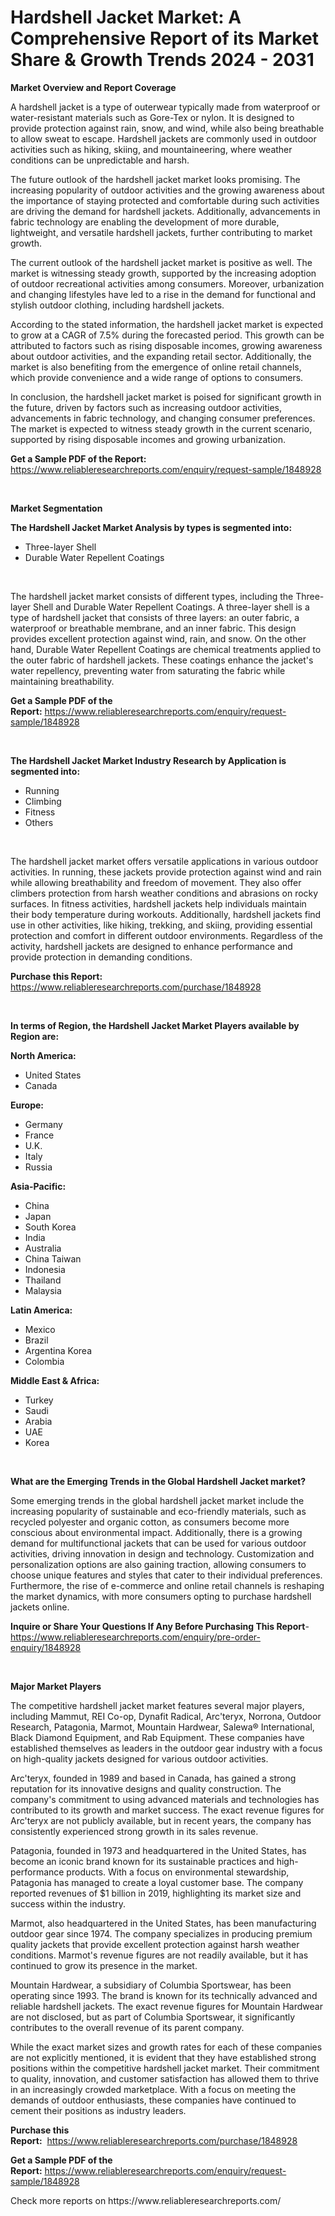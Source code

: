 <p><h1>Hardshell Jacket Market: A Comprehensive Report of its Market Share & Growth Trends 2024 - 2031</h1></p><p><strong>Market Overview and Report Coverage</strong></p>
<p><p>A hardshell jacket is a type of outerwear typically made from waterproof or water-resistant materials such as Gore-Tex or nylon. It is designed to provide protection against rain, snow, and wind, while also being breathable to allow sweat to escape. Hardshell jackets are commonly used in outdoor activities such as hiking, skiing, and mountaineering, where weather conditions can be unpredictable and harsh.</p><p>The future outlook of the hardshell jacket market looks promising. The increasing popularity of outdoor activities and the growing awareness about the importance of staying protected and comfortable during such activities are driving the demand for hardshell jackets. Additionally, advancements in fabric technology are enabling the development of more durable, lightweight, and versatile hardshell jackets, further contributing to market growth.</p><p>The current outlook of the hardshell jacket market is positive as well. The market is witnessing steady growth, supported by the increasing adoption of outdoor recreational activities among consumers. Moreover, urbanization and changing lifestyles have led to a rise in the demand for functional and stylish outdoor clothing, including hardshell jackets.</p><p>According to the stated information, the hardshell jacket market is expected to grow at a CAGR of 7.5% during the forecasted period. This growth can be attributed to factors such as rising disposable incomes, growing awareness about outdoor activities, and the expanding retail sector. Additionally, the market is also benefiting from the emergence of online retail channels, which provide convenience and a wide range of options to consumers.</p><p>In conclusion, the hardshell jacket market is poised for significant growth in the future, driven by factors such as increasing outdoor activities, advancements in fabric technology, and changing consumer preferences. The market is expected to witness steady growth in the current scenario, supported by rising disposable incomes and growing urbanization.</p></p>
<p><strong>Get a Sample PDF of the Report:</strong> <a href="https://www.reliableresearchreports.com/enquiry/request-sample/1848928">https://www.reliableresearchreports.com/enquiry/request-sample/1848928</a></p>
<p>&nbsp;</p>
<p><strong>Market Segmentation</strong></p>
<p><strong>The Hardshell Jacket Market Analysis by types is segmented into:</strong></p>
<p><ul><li>Three-layer Shell</li><li>Durable Water Repellent Coatings</li></ul></p>
<p>&nbsp;</p>
<p><p>The hardshell jacket market consists of different types, including the Three-layer Shell and Durable Water Repellent Coatings. A three-layer shell is a type of hardshell jacket that consists of three layers: an outer fabric, a waterproof or breathable membrane, and an inner fabric. This design provides excellent protection against wind, rain, and snow. On the other hand, Durable Water Repellent Coatings are chemical treatments applied to the outer fabric of hardshell jackets. These coatings enhance the jacket's water repellency, preventing water from saturating the fabric while maintaining breathability.</p></p>
<p><strong>Get a Sample PDF of the Report:</strong>&nbsp;<a href="https://www.reliableresearchreports.com/enquiry/request-sample/1848928">https://www.reliableresearchreports.com/enquiry/request-sample/1848928</a></p>
<p>&nbsp;</p>
<p><strong>The Hardshell Jacket Market Industry Research by Application is segmented into:</strong></p>
<p><ul><li>Running</li><li>Climbing</li><li>Fitness</li><li>Others</li></ul></p>
<p>&nbsp;</p>
<p><p>The hardshell jacket market offers versatile applications in various outdoor activities. In running, these jackets provide protection against wind and rain while allowing breathability and freedom of movement. They also offer climbers protection from harsh weather conditions and abrasions on rocky surfaces. In fitness activities, hardshell jackets help individuals maintain their body temperature during workouts. Additionally, hardshell jackets find use in other activities, like hiking, trekking, and skiing, providing essential protection and comfort in different outdoor environments. Regardless of the activity, hardshell jackets are designed to enhance performance and provide protection in demanding conditions.</p></p>
<p><strong>Purchase this Report:</strong>&nbsp; <a href="https://www.reliableresearchreports.com/purchase/1848928">https://www.reliableresearchreports.com/purchase/1848928</a></p>
<p>&nbsp;</p>
<p><strong>In terms of Region, the Hardshell Jacket Market Players available by Region are:</strong></p>
<p>
    <p> <strong> North America: </strong>
        <ul>
            <li>United States</li>
            <li>Canada</li>
        </ul>
        </p> 
    <p> <strong> Europe: </strong>
        <ul>
            <li>Germany</li>
            <li>France</li>
            <li>U.K.</li>
            <li>Italy</li>
            <li>Russia</li>
        </ul>
        </p> 
    <p> <strong> Asia-Pacific: </strong>
        <ul>
            <li>China</li>
            <li>Japan</li>
            <li>South Korea</li>
            <li>India</li>
            <li>Australia</li>
            <li>China Taiwan</li>
            <li>Indonesia</li>
            <li>Thailand</li>
            <li>Malaysia</li>
        </ul>
        </p> 
    <p> <strong> Latin America: </strong>
        <ul>
            <li>Mexico</li>
            <li>Brazil</li>
            <li>Argentina Korea</li>
            <li>Colombia</li>
        </ul>
        </p> 
    <p> <strong> Middle East & Africa: </strong>
        <ul>
            <li>Turkey</li>
            <li>Saudi</li>
            <li>Arabia</li>
            <li>UAE</li>
            <li>Korea</li>
        </ul>
    </p>
    </p>
<p>&nbsp;</p>
<p><strong>What are the Emerging Trends in the Global Hardshell Jacket market?</strong></p>
<p><p>Some emerging trends in the global hardshell jacket market include the increasing popularity of sustainable and eco-friendly materials, such as recycled polyester and organic cotton, as consumers become more conscious about environmental impact. Additionally, there is a growing demand for multifunctional jackets that can be used for various outdoor activities, driving innovation in design and technology. Customization and personalization options are also gaining traction, allowing consumers to choose unique features and styles that cater to their individual preferences. Furthermore, the rise of e-commerce and online retail channels is reshaping the market dynamics, with more consumers opting to purchase hardshell jackets online.</p></p>
<p><strong>Inquire or Share Your Questions If Any Before Purchasing This Report</strong>- <a href="https://www.reliableresearchreports.com/enquiry/pre-order-enquiry/1848928">https://www.reliableresearchreports.com/enquiry/pre-order-enquiry/1848928</a></p>
<p>&nbsp;</p>
<p><strong>Major Market Players</strong></p>
<p><p>The competitive hardshell jacket market features several major players, including Mammut, REI Co-op, Dynafit Radical, Arc'teryx, Norrona, Outdoor Research, Patagonia, Marmot, Mountain Hardwear, Salewa® International, Black Diamond Equipment, and Rab Equipment. These companies have established themselves as leaders in the outdoor gear industry with a focus on high-quality jackets designed for various outdoor activities.</p><p>Arc'teryx, founded in 1989 and based in Canada, has gained a strong reputation for its innovative designs and quality construction. The company's commitment to using advanced materials and technologies has contributed to its growth and market success. The exact revenue figures for Arc'teryx are not publicly available, but in recent years, the company has consistently experienced strong growth in its sales revenue.</p><p>Patagonia, founded in 1973 and headquartered in the United States, has become an iconic brand known for its sustainable practices and high-performance products. With a focus on environmental stewardship, Patagonia has managed to create a loyal customer base. The company reported revenues of $1 billion in 2019, highlighting its market size and success within the industry.</p><p>Marmot, also headquartered in the United States, has been manufacturing outdoor gear since 1974. The company specializes in producing premium quality jackets that provide excellent protection against harsh weather conditions. Marmot's revenue figures are not readily available, but it has continued to grow its presence in the market.</p><p>Mountain Hardwear, a subsidiary of Columbia Sportswear, has been operating since 1993. The brand is known for its technically advanced and reliable hardshell jackets. The exact revenue figures for Mountain Hardwear are not disclosed, but as part of Columbia Sportswear, it significantly contributes to the overall revenue of its parent company.</p><p>While the exact market sizes and growth rates for each of these companies are not explicitly mentioned, it is evident that they have established strong positions within the competitive hardshell jacket market. Their commitment to quality, innovation, and customer satisfaction has allowed them to thrive in an increasingly crowded marketplace. With a focus on meeting the demands of outdoor enthusiasts, these companies have continued to cement their positions as industry leaders.</p></p>
<p><strong>Purchase this Report:</strong>&nbsp;&nbsp;<a href="https://www.reliableresearchreports.com/purchase/1848928">https://www.reliableresearchreports.com/purchase/1848928</a></p>
<p></p>
<p><strong>Get a Sample PDF of the Report:</strong>&nbsp;<a href="https://www.reliableresearchreports.com/enquiry/request-sample/1848928">https://www.reliableresearchreports.com/enquiry/request-sample/1848928</a></p>
<p>Check more reports on https://www.reliableresearchreports.com/</p>